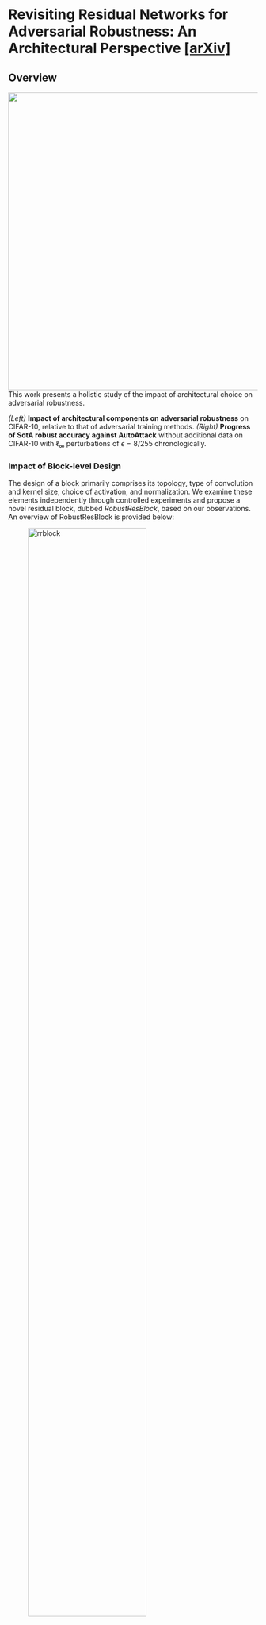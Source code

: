 # Revisiting Residual Networks for Adversarial Robustness: An Architectural Perspective [[arXiv]](https://arxiv.org/abs/2212.11005)

## Overview
<img align="right" width="600" src="assets/overview.png">
This work presents a holistic study of the impact of architectural choice on adversarial robustness. 

*(Left)* **Impact of architectural components on adversarial robustness** on CIFAR-10, relative to that of adversarial training methods.
*(Right)* **Progress of SotA robust accuracy against AutoAttack** without additional data on CIFAR-10 with $\ell_{\infty}$ perturbations of $\epsilon=8/255$ chronologically.

### Impact of Block-level Design
The design of a block primarily comprises its topology, type of convolution and kernel size, choice of activation, and normalization. We examine these elements independently through controlled experiments and propose a novel residual block, dubbed *RobustResBlock*, based on our observations. An overview of RobustResBlock is provided below:
<figure>
  <img src="assets/rrblock.png" alt="rrblock" style="width:75%">
</figure>

#### Table 1. White-box adversarial robustness of WRN with RobustResBlock

|  | $^{\\#}\rm{P}$ | $^{\\#}\rm{F}$ | $\rm{PGD}^{20}$ | $\rm{CW}^{40}$ |  |
|:---:|:---:|:---:|:---:|:---:|:---:|
| $D=4$, $W=10$ | 39.6M | 6.00G | 57.70 | 54.71 | [[BaiduDisk]](https://pan.baidu.com/s/1Yng1A0snNj8rGzML3WStzg?pwd=f3ct) |
| $D=5$, $W=12$ | 70.5M | 10.6G | 58.46 | 55.56 | [[BaiduDisk]](https://pan.baidu.com/s/1FFxvdVxgHpXnBvidGrpDLA?pwd=p9ue) |
| $D=7$, $W=14$ | 133M | 19.6G | 59.41 | 56.62 | [[BaiduDisk]](https://pan.baidu.com/s/1x9-zVQzu0QeXKr19Ce4YOg?pwd=suau) |
| $D=11$, $W=16$ | 270M | 39.3G | 60.48 | 57.78 | [[BaiduDisk]](https://pan.baidu.com/s/1pr7QcWO1uj9GsrvS5ZvIHg?pwd=x9wp) |

### Impact of Network-level Design
#### Independent Scaling by Depth ( $D_{1}$ : $D_2$ : $D_3$ = $2$ : $2$ : $1$ )
We allow the depth of each stage ( $D_{i\in\\{1,2,3\\}}$ ) to vary among $\\{2, 3, 4, 5, 7, 9, 11\\}$, details and pre-trained checkpoints of $7^{3} = 343$ depth settings are available from [here]().  
<figure>
  <img src="assets/scale_depth.png" alt="scale_depth" style="width:100%">
</figure>

#### Independent Scaling by Width ( $W_{1}$ : $W_2$ : $W_3$ = $2$ : $2.5$ : $1$ )
We allow the width (in terms of widening factors) of each stage ( $W_{i\in\\{1,2,3\\}}$ ) to vary among $\\{4, 6, 8, 10, 12, 14, 16, 20\\}$, details and pre-trained checkpoints of $8^{3} = 512$ width settings are available from [here](https://pan.baidu.com/s/1oPAzy_lJWdeMSjE7WHxVFw?pwd=wrd2).
<figure>
  <img src="assets/scale_width.png" alt="scale_width" style="width:100%">
</figure>

#### Interplay between Depth and Width ( $\sum D_{i}$ : $\sum W_{i}$ = $7$ : $3$ )
<figure>
  <img src="assets/compound_scale.png" alt="compound_scale" style="width:100%">
</figure>

<figure>
  <img src="assets/compare_scale.png" alt="compare_scale" style="width:100%">
</figure>

#### Table 2. Performance of independent scaling ( $D$ or $W$ ) and compound scaling ( $D\\&W$ )

| $^{\\#}\rm{F}$ Target | Scale by | $D_{1}$ | $W_{1}$ | $D_{2}$ | $W_{2}$ | $D_{3}$ | $W_{3}$ | $^{\\#}\rm{P}$ | $^{\\#}\rm{F}$ | $\rm{PGD}^{20}$ | $\rm{CW}^{40}$ |  |
|:---:|:---:|:---:|:---:|:---:|:---:|:---:|:---:|:---:|:---:|:---:|:---:|:---:|
|  | $D$ | 5 | 10 | 5 | 10 | 2 | 10 | 24.0M | 5.25G | 56.05 | 53.14 | [[BaiduDisk]](https://pan.baidu.com/s/1JUie3bQGVgXlzhlJmPQmMA?pwd=n6vf) |
| 5G | $W$ | 4 | 11 | 4 | 13 | 4 | 6 | 24.5M | 5.71G | 56.89 | 53.87 | [[BaiduDisk]](https://pan.baidu.com/s/1RArVv7_uhYPMqB6sZfoyQQ?pwd=we68) |
|  | $D\\&W$ | 14 | 5 | 14 | 7 | 7 | 3 | 17.7M | 5.09G | 57.49 | 54.78 | [[BaiduDisk]](https://pan.baidu.com/s/117vUDyH4tg30isQd2icR2g?pwd=aamn) |
|  | $D$ | 6 | 12 | 6 | 12 | 3 | 12 | 48.5M | 9.59G | 56.42 | 53.91 | [[BaiduDisk]](https://pan.baidu.com/s/1RfIxgVdM0MrhFDMXkCAHpg?pwd=emha) |
| 10G | $W$ | 5 | 13 | 5 | 16 | 5 | 7 | 44.4M | 10.5G | 57.06 | 54.29 | [[BaiduDisk]](https://pan.baidu.com/s/1z1TGW4dre_Ydu5KU7ZqV5A?pwd=7q6s) |
|  | $D\\&W$ | 17 | 7 | 17 | 9 | 8 | 4 | 39.3M | 9.74G | 58.06 | 55.45 | [BaiduDisk] |
|  | $D$ | 9 | 14 | 8 | 14 | 4 | 14 | 90.4M | 18.6G | 57.11 | 54.48 | [[BaiduDisk]](https://pan.baidu.com/s/1mI4NZsqWpbYhZ2DO09MGcA?pwd=udz8) |
| 20G | $W$ | 7 | 16 | 7 | 18 | 7 | 8 | 81.7M | 20.4G | 58.02 | 55.34 | [[BaiduDisk]](https://pan.baidu.com/s/166JdawZX6ZpfpDaVz8a7Fw?pwd=b8yn) |
|  | $D\\&W$ | 22 | 8 | 22 | 11 | 11 | 5 | 74.8M | 20.3G | 58.47 | 56.14 | [[BaiduDisk]](https://pan.baidu.com/s/1Fca7czeCz-VoJGnOBl4kyQ?pwd=xb2n) |
|  | $D$ | 14 | 16 | 13 | 16 | 11 | 16 | 185M | 38.8G | 57.90 | 55.79 | [[BaiduDisk]](https://pan.baidu.com/s/165NMZ5NP54gTBHcQD_IRaQ?pwd=knmk) |
| 40G | $W$ | 11 | 18 | 11 | 21 | 11 | 9 | 170M | 42.7G | 58.48 | 56.15 | [[BaiduDisk]](https://pan.baidu.com/s/18nNGDffrmVoV9waSeCh8uA?pwd=pfph) |
|  | $D\\&W$ | 27 | 10 | 28 | 14 | 13 | 6 | 147M | 40.4G | 58.76 | 56.59 | [[BaiduDisk]](https://pan.baidu.com/s/1_mqy83h12GrA9kHz3tkm_A?pwd=ffk8) |

### Adversarially Robust Residual Networks (RobustResNets)
We use the proposed compound scaling rule to scale RobustResBlock and present a portfolio of adversarially robust residual networks.

#### Table 3. Comparison to SotA methods with additional [500K data](https://github.com/yaircarmon/semisup-adv) 
| Method | Model | $^{\\#}\rm{P}$ | $^{\\#}\rm{F}$ | $\rm{AA}$ | |
|---|:---:|:---:|:---:|:---:|:---:|
| [RST](https://arxiv.org/abs/1905.13736) | WRN-28-10 | 36.5M | 5.20G | 59.53 |  |
| [AWP](https://arxiv.org/abs/2004.05884) | WRN-28-10 | 36.5M | 5.20G | 60.04 |  |
| [HAT](https://openreview.net/forum?id=Azh9QBQ4tR7) | WRN-28-10 | 36.5M | 5.20G | 62.50 |  |
| [Gowal et al.](https://arxiv.org/abs/2010.03593) | WRN-28-10 | 36.5M | 5.20G | 62.80 |  |
| [Huang el al.](https://arxiv.org/abs/2110.03825) | WRN-34-R | 68.1M | 19.1G | 62.54 |  |
| Ours | RobustResNet-A1 | 19.2M | 5.11G | 63.70 | [[BaiduDisk]](https://pan.baidu.com/s/1OH2Tqg0Piz3OFCrhV0dVdw?pwd=m53k) |
| Ours | WRN-A4 | 147M | 40.4G | 65.79 | [[BaiduDisk]](https://pan.baidu.com/s/1t2ZFXf_3DoKX_W7j4nzxuw?pwd=78cb) |

## How to use 
### 1. Use our *RobustResNets*
```python
  from models.resnet import PreActResNet
  depth = [D1, D2, D3]
  channels = [16, 16*W1, 32*W2, 64*W3]
  block_types = ['robust_res_block', 'robust_res_block', 'robust_res_block']
  
  # Syntax
  model = PreActResNet(
    depth_configs=depth,
    channel_configs=channels,
    block_types=block_types,
    scales=8,
    base_width=10,
    cardinality=4,
    se_reduction=64
    num_classes=10,  # for CIFAR-10/SVHN/MNIST)
  
  # See Table 2 "D&W" rows for D1, D2, D3 and W1, W2, W3, see below for examples
  RobustResNet-A1 = PreActResNet(
    depth_configs=[14, 14, 7],
    channel_configs=[5, 7, 3],
    ...)
  RobustResNet-A2 = PreActResNet(
    depth_configs=[17, 17, 8],
    channel_configs=[7, 9, 4],
    ...)
  RobustResNet-A3 = PreActResNet(
    depth_configs=[22, 22, 11],
    channel_configs=[8, 11, 5],
    ...)
  RobustResNet-A4 = PreActResNet(
    depth_configs=[27, 28, 13],
    channel_configs=[10, 14, 6],
    ...)
  
  # If you prefer to use WRN's block but with our scalings
  WRN-A1 = PreActResNet(
    depth_configs=[14, 14, 7],
    channel_configs=[5, 7, 3],
    block_types = ['basic_block', 'basic_block', 'basic_block']
    ...)
```

### 2. Just want to use our block *RobustResBlock*
```python
  from models.resnet import RobustResBlock
  # See Table 1 above for the performance of RobustResBlock
  block = RobustResBlock(
    in_chs, out_chs,
    kernel_size=3, 
    scales=8, 
    base_width=10, 
    cardinality=4,
    se_reduction=64,
    activation='ReLU', 
    normalization='BatchNorm')
```
### 3. Use our compound scaling rule, *RobustScaling*, to scale your custom models
Please see [``examples/compound_scaling.ipynb``]()

## How to evaluate pre-trained models
- Download the checkpoints, which should contain the following:
  ```
  arch_xxx/
    -arch_xxx.log  # training log
    -arch_xxx.yaml  # configuration file 
    -checkpoints/
      -arch_xxx.pth  # last epoch checkpoint
      -arch_xxx_best.pth  # checkpoint for best robust acc on valid set
  ```
- Run the following lines to evaluate adversarial robustness
```python
  python eval_robustness.py \
    --data "path to data" \
    --config_file_path "path to configuration yaml file" \
    --checkpoint_path "path to checkpoint pth file" \
    --save_path "path to file for logging evaluation" \
    --attack_choice [FGSM/PGD/CW/AA] \
    --num_steps [1/20/40/0] \
    --batch_size 100  # batch size for evaluation, adjust according to your GPU memory
```
### CIFAR-10 (TRADES)
| Model | $^{\\#}\rm{P}$  | $^{\\#}\rm{F}$ | Clean | $\rm{PGD}^{20}$ | $\rm{CW}^{40}$ | AA |  |
|---|:---:|:---:|:---:|:---:|:---:|:---:|:---:|
| WRN-28-10 | 36.5M | 5.20G | 84.62 | 55.90 | 53.15 | 51.66 | [BaiduDisk] |
| RobNet-large-v2 | 33.3M | 5.10G | 84.57 | 52.79 | 48.94 | 47.48 | [BaiduDisk] |
| AdvRush | 32.6M | 4.97G | 84.95 | 56.99 | 53.27 | 52.90 | [BaiduDisk] |
| RACL | 32.5M | 4.93G | 83.91 | 55.98 | 53.22 | 51.37 | [BaiduDisk] |
| **RRN-A1 (ours)** | 19.2M | 5.11G | 85.46 | 58.47 | 55.72 | 54.42 | [BaiduDisk] |
| WRN-34-12 | 66.5M | 9.60G | 84.93 | 56.01 | 53.53 | 51.97 | [BaiduDisk] |
| WRN-34-R | 68.1M | 19.1G | 85.80 | 57.35 | 54.77 | 53.23 | [BaiduDisk] |
| **RRN-A2 (ours)** | 39.0M | 10.8G | 85.80 | 59.72 | 56.74 | 55.49 | [BaiduDisk] |
| WRN-46-14 | 128M | 18.6G | 85.22 | 56.37 | 54.19 | 52.63 | [BaiduDisk] |
| **RRN-A3 (ours)** | 75.9M | 19.9G | 86.79 | 60.10 | 57.29 | 55.84 | [BaiduDisk] |
| WRN-70-16 | 267M | 38.8G | 85.51 | 56.78 | 54.52 | 52.80 | [BaiduDisk] |
| **RRN-A4 (ours)** | 147M | 39.4G | 87.10 | 60.26 | 57.90 | 56.29 | [BaiduDisk] |

### CIFAR-100 (TRADES)
| Model | $^{\\#}\rm{P}$  | $^{\\#}\rm{F}$ | Clean | $\rm{PGD}^{20}$ | $\rm{CW}^{40}$ | AA |  |
|---|:---:|:---:|:---:|:---:|:---:|:---:|:---:|
| WRN-28-10 | 36.5M | 5.20G | 56.30 | 29.91 | 26.22 | 25.26 | [BaiduDisk] |
| RobNet-large-v2 | 33.3M | 5.10G | 55.27 | 29.23 | 24.63 | 23.69 | [BaiduDisk] |
| AdvRush | 32.6M | 4.97G | 56.40 | 30.40 | 26.16 | 25.27| [BaiduDisk] |
| RACL | 32.5M | 4.93G | 56.09 | 30.38 | 26.65 | 25.65 | [BaiduDisk] |
| **RRN-A1 (ours)** | 19.2M | 5.11G | 59.34 | 32.70 | 27.76 | 26.75 | [BaiduDisk] |
| WRN-34-12 | 66.5M | 9.60G | 56.08 | 29.87 | 26.51 | 25.47 | [BaiduDisk] |
| WRN-34-R | 68.1M | 19.1G | 58.78 | 31.17 | 27.33 | 26.31 | [BaiduDisk] |
| **RRN-A2 (ours)** | 39.0M | 10.8G | 59.38 | 33.00 | 28.71 | 27.68 | [BaiduDisk] |
| WRN-46-14 | 128M | 18.6G | 56.78 | 30.03 | 27.27 | 26.28 | [BaiduDisk] |
| **RRN-A3 (ours)** | 75.9M | 19.9G | 60.16 | 33.59 | 29.58 | 28.48 | [BaiduDisk] |
| WRN-70-16 | 267M | 38.8G | 56.93 | 29.76 | 27.20 | 26.12 | [BaiduDisk] |
| **RRN-A4 (ours)** | 147M | 39.4G | 61.66 | 34.25 | 30.04 | 29.00 | [BaiduDisk] |

### CIFAR-10 (SAT)
| Model | $^{\\#}\rm{P}$ | $^{\\#}\rm{F}$ | $\rm{PGD}^{20}$ | $\rm{CW}^{40}$ |  |
|---|---|---|---|---|---|
| WRN-28-10 | 36.5M | 5.20G | 52.44 | 50.97 | [BaiduDisk] |
| **RRN-A1 (ours)** | 19.2M | 5.11G | 57.62 | 56.06 | [BaiduDisk] |
| WRN-34-12 | 66.5M | 9.60G | 52.85 | 51.36 | [BaiduDisk] |
| **RRN-A2 (ours)** | 39.0M | 10.8G | 58.39 | 56.99 | [BaiduDisk] |
| WRN-46-14 | 128M | 18.6G | 53.67 | 52.95 | [BaiduDisk] |
| **RRN-A3 (ours)** | 75.9M | 19.9G | 58.81 | 57.60 | [BaiduDisk] |
| WRN-70-16 | 267M | 38.8G | 54.12 | 50.52 | [BaiduDisk] |
| **RRN-A4 (ours)** | 147M | 39.4G | 59.01 | 57.85 | [BaiduDisk] |

### CIFAR-10 (MART)
| Model | $^{\\#}\rm{P}$ | $^{\\#}\rm{F}$ | $\rm{PGD}^{20}$ | $\rm{CW}^{40}$ |  |
|---|---|---|---|---|---|
| WRN-28-10 | 36.5M | 5.20G | 57.69 | 52.88 | [BaiduDisk] |
| **RRN-A1 (ours)** | 19.2M | 5.11G | 59.34 | 54.42 | [BaiduDisk] |
| WRN-34-12 | 66.5M | 9.60G | 57.40 | 53.11 | [BaiduDisk] |
| **RRN-A2 (ours)** | 39.0M | 10.8G | 60.33 | 55.51 | [BaiduDisk] |
| WRN-46-14 | 128M | 18.6G | 58.43 | 54.32 | [BaiduDisk] |
| **RRN-A3 (ours)** | 75.9M | 19.9G | 60.95 | 56.52 | [BaiduDisk] |
| WRN-70-16 | 267M | 38.8G | 58.15 | 54.37 | [BaiduDisk] |
| **RRN-A4 (ours)** | 147M | 39.4G | 61.88 | 57.55 | [BaiduDisk] |


## How to train
### Baseline adversarial training
```python
python -m torch.distributed.launch \
  --nproc_per_node=2 --master_port 24220 \  # use a random port number
  main_dist.py \
  --config_path ./configs/CIFAR10 \
  --exp_name ./exps/CIFAR10 \  # path to where you want to store training stats
  --version [WRN-A1/A2/A3/A4] \  # you may also change it to RobustResNet-A1/A2/A3/A4
  --train \ 
  --data_parallel \
  --apex-amp
```

### Advanced adversarial training
Please download the additional pseudolabeled data from [Carmon et al., 2019](https://github.com/yaircarmon/semisup-adv).
```python
python -m torch.distributed.launch \
  --nproc_per_node=8 --master_port 14226 \  # use a random port number
  adv-main_dist.py \
  --log-dir ./checkpoints/ \  # path to where you want to store training stats
  --config-path ./configs/Advanced_CIFAR10
  --version [WRN-A1/A2/A3/A4] \ 
  --desc drna4-basic-silu-apex-500k \  # name of the folder for storing training stats
  --apex-amp --adv-eval-freq 5 \  # evaluation frequency, will significantly slow down your training if too often
  --start-eval 310 \  # start evaluating after N epochs
  --apex_amp --advnorm --adjust_bn True \
   --num-adv-epochs 400 --batch-size 1024 --lr 0.4 --weight-decay 0.0005 --beta 6.0 \
  --data-dir /datasets/ --data cifar10s \
  --aux-data-filename /datasets/ti_500K_pseudo_labeled.pickle \  # location to where you download the pseudolabeled data
  --unsup-fraction 0.7
```

## Requirements
The code has been implemented and tested with `Python 3.8.5`, `PyTorch 1.8.0`, and [apex](https://github.com/NVIDIA/apex)(use for accel).
### Part of the code is based on the following repos:
  - RobustWRN: https://github.com/HanxunH/RobustWRN
  - adversarial_robustness_pytorch: https://github.com/imrahulr/adversarial_robustness_pytorch
  - MART: https://github.com/YisenWang/MART
  - TREADES: https://github.com/yaodongyu/TRADES
  - RST: https://github.com/yaircarmon/semisup-adv
  - AutoAttack: https://github.com/fra31/auto-attack
